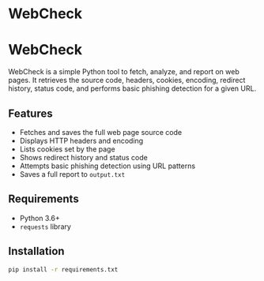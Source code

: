 
# WebCheck


# WebCheck

WebCheck is a simple Python tool to fetch, analyze, and report on web pages. It retrieves the source code, headers, cookies, encoding, redirect history, status code, and performs basic phishing detection for a given URL.

## Features

- Fetches and saves the full web page source code
- Displays HTTP headers and encoding
- Lists cookies set by the page
- Shows redirect history and status code
- Attempts basic phishing detection using URL patterns
- Saves a full report to `output.txt`

## Requirements

- Python 3.6+
- `requests` library

## Installation

```bash
pip install -r requirements.txt